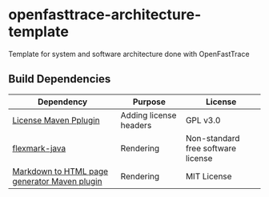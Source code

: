 # openfasttrace-architecture-template
Template for system and software architecture done with OpenFastTrace

## Build Dependencies

| Dependency                                                                                                | Purpose                | License                            |
|-----------------------------------------------------------------------------------------------------------|------------------------|------------------------------------|
| [License Maven Pplugin ](http://www.mojohaus.org/license-maven-plugin/)                                   | Adding license headers | GPL v3.0                           |
| [flexmark-java](https://github.com/vsch/flexmark-java)                                                    | Rendering              | Non-standard free software license |
| [Markdown to HTML page generator Maven plugin](https://github.com/walokra/markdown-page-generator-plugin) | Rendering              | MIT License                        |